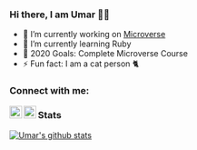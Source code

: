 ### Hi there, I am Umar 🙋‍♂️

- 🔭 I’m currently working on [Microverse](https://microverse.org/)
- 🌱 I’m currently learning Ruby
- 🥅 2020 Goals: Complete Microverse Course
- ⚡ Fun fact: I am a cat person 🐈

### Connect with me:

[<img align="left" alt="Muhammad Umar | Twitter" width="22px" src="https://cdn.jsdelivr.net/npm/simple-icons@v3/icons/twitter.svg" />][twitter]
[<img align="left" alt="Muhammad Umar | LinkedIn" width="22px" src="https://cdn.jsdelivr.net/npm/simple-icons@v3/icons/linkedin.svg" />][linkedin]

### Stats

[![Umar's github stats](https://github-readme-stats.vercel.app/api?username=mohammadumar28)](https://github.com/anuraghazra/github-readme-stats)

[twitter]: https://twitter.com/Mohammadumar28
[linkedin]: https://www.linkedin.com/in/mohammadumar28/
